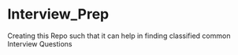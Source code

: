 # Interview_Prep
Creating this Repo such that it can help in finding classified common Interview Questions

